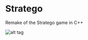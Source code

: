 # Stratego
Remake of the Stratego game in C++

![alt tag](https://raw.github.com/Sylveurdance/Stratego/master/img/stratego_screenshot1.png)

